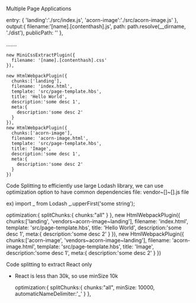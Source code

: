 Multiple Page Applications

  entry: {
    'landing':'./src/index.js',
    'acorn-image':'./src/acorn-image.js'
  },
  output:{
    filename:'[name].[contenthash].js',
    path: path.resolve(__dirname, './dist'),
    publicPath: ''
  },

  .......

    new MiniCssExtractPlugin({
      filename: '[name].[contenthash].css'
    }),

    new HtmlWebpackPlugin({
      chunks:['landing'],
      filename: 'index.html',
      template: 'src/page-template.hbs',
      title: 'Hello World',
      description:'some desc 1',
      meta:{
        description:'some desc 2'
      }
    }),
    new HtmlWebpackPlugin({
      chunks:['acorn-image'],
      filename: 'acorn-image.html',
      template: 'src/page-template.hbs',
      title: 'Image',
      description:'some desc 1',
      meta:{
        description:'some desc 2'
      }
    })   


Code Splitting 
to efficiently use large Lodash library, we can use optimization option to have common dependencies file: vendor~[]~[].js file

ex) 
import _ from Lodash
_.upperFirst('some string');

  optimization:{
    splitChunks:{
      chunks:"all"
    }
  },
    new HtmlWebpackPlugin({
      chunks:['landing', 'vendors~acorn-image~landing'],
      filename: 'index.html',
      template: 'src/page-template.hbs',
      title: 'Hello World',
      description:'some desc 1',
      meta:{
        description:'some desc 2'
      }
    }),
    new HtmlWebpackPlugin({
      chunks:['acorn-image', 'vendors~acorn-image~landing'],
      filename: 'acorn-image.html',
      template: 'src/page-template.hbs',
      title: 'Image',
      description:'some desc 1',
      meta:{
        description:'some desc 2'
      }
    })


Code splitting to extract React only

* React is less than 30k, so use minSize 10k

  optimization:{
    splitChunks:{
      chunks:"all",
      minSize: 10000,
      automaticNameDelimiter:'_'
    }
  },   